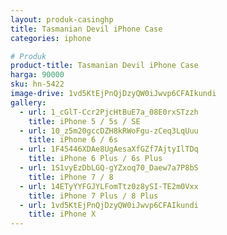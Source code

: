 ```yaml
---
layout: produk-casinghp
title: Tasmanian Devil iPhone Case
categories: iphone

# Produk
product-title: Tasmanian Devil iPhone Case
harga: 90000
sku: hn-5422
image-drive: 1vd5KtEjPnQjDzyQW0iJwvp6CFAIkundi
gallery:
  - url: 1_cGlT-Ccr2PjcHtBuE7a_08E0rxSTzzh
    title: iPhone 5 / 5s / SE
  - url: 10_z5m20gccDZH8kRWoFgu-zCeq3LqUuu
    title: iPhone 6 / 6s
  - url: 1F45446XDAe8UgAesaXfGZf7AjtyIlTDq
    title: iPhone 6 Plus / 6s Plus
  - url: 1S1vyEzDbLGQ-gYZxoq70_Daew7a7P8bS
    title: iPhone 7 / 8
  - url: 14ETyYYFGJYLFomTtz0z8ySI-TE2m0Vxx
    title: iPhone 7 Plus / 8 Plus
  - url: 1vd5KtEjPnQjDzyQW0iJwvp6CFAIkundi
    title: iPhone X
---
```

